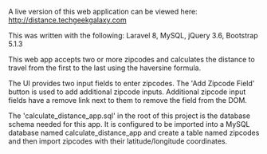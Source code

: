 A live version of this web application can be viewed here: http://distance.techgeekgalaxy.com

This was written with the following:
Laravel 8,
MySQL,
jQuery 3.6,
Bootstrap 5.1.3

This web app accepts two or more zipcodes and calculates the distance to travel 
from the first to the last using the haversine formula.

The UI provides two input fields to enter zipcodes. The 'Add Zipcode Field' button
is used to add additional zipcode inputs. Additional zipcode input fields have a 
remove link next to them to remove the field from the DOM.

The 'calculate_distance_app.sql' in the root of this project is the database schema
needed for this app. It is configured to be imported into a MySQL database named
calculate_distance_app and create a table named zipcodes and then import zipcodes
with their latitude/longitude coordinates.
